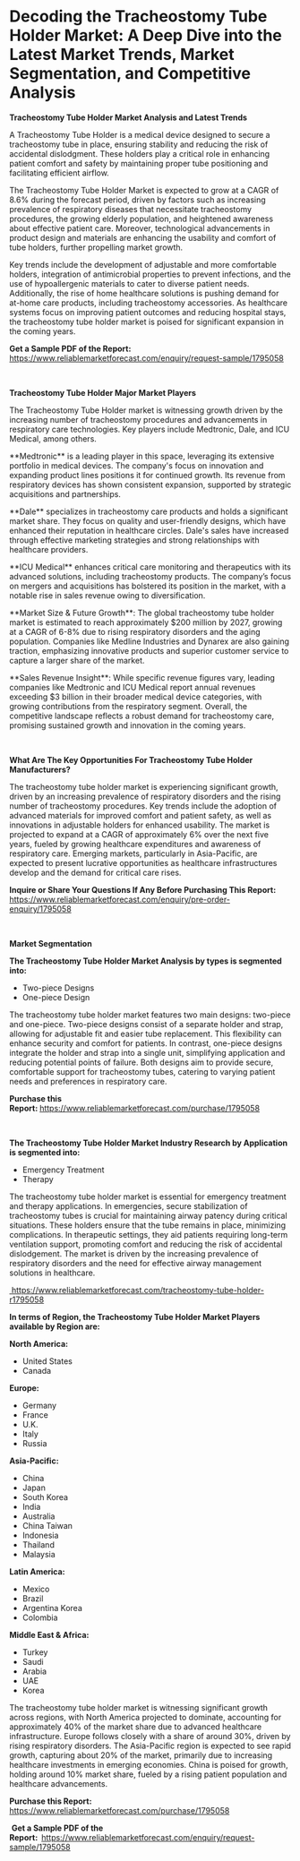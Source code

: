 <p><h1>Decoding the Tracheostomy Tube Holder Market: A Deep Dive into the Latest Market Trends, Market Segmentation, and Competitive Analysis</h1></p><p><strong>Tracheostomy Tube Holder Market Analysis and Latest Trends</strong></p>
<p><p>A Tracheostomy Tube Holder is a medical device designed to secure a tracheostomy tube in place, ensuring stability and reducing the risk of accidental dislodgment. These holders play a critical role in enhancing patient comfort and safety by maintaining proper tube positioning and facilitating efficient airflow.</p><p>The Tracheostomy Tube Holder Market is expected to grow at a CAGR of 8.6% during the forecast period, driven by factors such as increasing prevalence of respiratory diseases that necessitate tracheostomy procedures, the growing elderly population, and heightened awareness about effective patient care. Moreover, technological advancements in product design and materials are enhancing the usability and comfort of tube holders, further propelling market growth.</p><p>Key trends include the development of adjustable and more comfortable holders, integration of antimicrobial properties to prevent infections, and the use of hypoallergenic materials to cater to diverse patient needs. Additionally, the rise of home healthcare solutions is pushing demand for at-home care products, including tracheostomy accessories. As healthcare systems focus on improving patient outcomes and reducing hospital stays, the tracheostomy tube holder market is poised for significant expansion in the coming years.</p></p>
<p><strong>Get a Sample PDF of the Report:&nbsp;</strong> <a href="https://www.reliablemarketforecast.com/enquiry/request-sample/1795058?utm_campaign=3096&utm_medium=2&utm_source=Github&utm_content=ia&utm_term=13042025&utm_id=tracheostomy-tube-holder">https://www.reliablemarketforecast.com/enquiry/request-sample/1795058</a></p>
<p>&nbsp;</p>
<p><strong>Tracheostomy Tube Holder Major Market Players</strong></p>
<p><p>The Tracheostomy Tube Holder market is witnessing growth driven by the increasing number of tracheostomy procedures and advancements in respiratory care technologies. Key players include Medtronic, Dale, and ICU Medical, among others.</p><p>**Medtronic** is a leading player in this space, leveraging its extensive portfolio in medical devices. The company's focus on innovation and expanding product lines positions it for continued growth. Its revenue from respiratory devices has shown consistent expansion, supported by strategic acquisitions and partnerships.</p><p>**Dale** specializes in tracheostomy care products and holds a significant market share. They focus on quality and user-friendly designs, which have enhanced their reputation in healthcare circles. Dale's sales have increased through effective marketing strategies and strong relationships with healthcare providers.</p><p>**ICU Medical** enhances critical care monitoring and therapeutics with its advanced solutions, including tracheostomy products. The company’s focus on mergers and acquisitions has bolstered its position in the market, with a notable rise in sales revenue owing to diversification.</p><p>**Market Size & Future Growth**: The global tracheostomy tube holder market is estimated to reach approximately $200 million by 2027, growing at a CAGR of 6-8% due to rising respiratory disorders and the aging population. Companies like Medline Industries and Dynarex are also gaining traction, emphasizing innovative products and superior customer service to capture a larger share of the market.</p><p>**Sales Revenue Insight**: While specific revenue figures vary, leading companies like Medtronic and ICU Medical report annual revenues exceeding $3 billion in their broader medical device categories, with growing contributions from the respiratory segment. Overall, the competitive landscape reflects a robust demand for tracheostomy care, promising sustained growth and innovation in the coming years.</p></p>
<p>&nbsp;</p>
<p><strong>What Are The Key Opportunities For Tracheostomy Tube Holder Manufacturers?</strong></p>
<p><p>The tracheostomy tube holder market is experiencing significant growth, driven by an increasing prevalence of respiratory disorders and the rising number of tracheostomy procedures. Key trends include the adoption of advanced materials for improved comfort and patient safety, as well as innovations in adjustable holders for enhanced usability. The market is projected to expand at a CAGR of approximately 6% over the next five years, fueled by growing healthcare expenditures and awareness of respiratory care. Emerging markets, particularly in Asia-Pacific, are expected to present lucrative opportunities as healthcare infrastructures develop and the demand for critical care rises.</p></p>
<p><strong>Inquire or Share Your Questions If Any Before Purchasing This Report:</strong> <a href="https://www.reliablemarketforecast.com/enquiry/pre-order-enquiry/1795058?utm_campaign=3096&utm_medium=2&utm_source=Github&utm_content=ia&utm_term=13042025&utm_id=tracheostomy-tube-holder">https://www.reliablemarketforecast.com/enquiry/pre-order-enquiry/1795058</a></p>
<p>&nbsp;</p>
<p><strong>Market Segmentation</strong></p>
<p><strong>The Tracheostomy Tube Holder Market Analysis by types is segmented into:</strong></p>
<p><ul><li>Two-piece Designs</li><li>One-piece Design</li></ul></p>
<p><p>The tracheostomy tube holder market features two main designs: two-piece and one-piece. Two-piece designs consist of a separate holder and strap, allowing for adjustable fit and easier tube replacement. This flexibility can enhance security and comfort for patients. In contrast, one-piece designs integrate the holder and strap into a single unit, simplifying application and reducing potential points of failure. Both designs aim to provide secure, comfortable support for tracheostomy tubes, catering to varying patient needs and preferences in respiratory care.</p></p>
<p><strong>Purchase this Report:&nbsp;</strong><a href="https://www.reliablemarketforecast.com/purchase/1795058?utm_campaign=3096&utm_medium=2&utm_source=Github&utm_content=ia&utm_term=13042025&utm_id=tracheostomy-tube-holder">https://www.reliablemarketforecast.com/purchase/1795058</a></p>
<p>&nbsp;</p>
<p><strong>The Tracheostomy Tube Holder Market Industry Research by Application is segmented into:</strong></p>
<p><ul><li>Emergency Treatment</li><li>Therapy</li></ul></p>
<p><p>The tracheostomy tube holder market is essential for emergency treatment and therapy applications. In emergencies, secure stabilization of tracheostomy tubes is crucial for maintaining airway patency during critical situations. These holders ensure that the tube remains in place, minimizing complications. In therapeutic settings, they aid patients requiring long-term ventilation support, promoting comfort and reducing the risk of accidental dislodgement. The market is driven by the increasing prevalence of respiratory disorders and the need for effective airway management solutions in healthcare.</p></p>
<p><a href="https://www.reliablemarketforecast.com/tracheostomy-tube-holder-r1795058?utm_campaign=3096&utm_medium=2&utm_source=Github&utm_content=ia&utm_term=13042025&utm_id=tracheostomy-tube-holder">&nbsp;https://www.reliablemarketforecast.com/tracheostomy-tube-holder-r1795058</a></p>
<p><strong>In terms of Region, the Tracheostomy Tube Holder Market Players available by Region are:</strong></p>
<p>
    <p> <strong> North America: </strong>
        <ul>
            <li>United States</li>
            <li>Canada</li>
        </ul>
        </p> 
    <p> <strong> Europe: </strong>
        <ul>
            <li>Germany</li>
            <li>France</li>
            <li>U.K.</li>
            <li>Italy</li>
            <li>Russia</li>
        </ul>
        </p> 
    <p> <strong> Asia-Pacific: </strong>
        <ul>
            <li>China</li>
            <li>Japan</li>
            <li>South Korea</li>
            <li>India</li>
            <li>Australia</li>
            <li>China Taiwan</li>
            <li>Indonesia</li>
            <li>Thailand</li>
            <li>Malaysia</li>
        </ul>
        </p> 
    <p> <strong> Latin America: </strong>
        <ul>
            <li>Mexico</li>
            <li>Brazil</li>
            <li>Argentina Korea</li>
            <li>Colombia</li>
        </ul>
        </p> 
    <p> <strong> Middle East & Africa: </strong>
        <ul>
            <li>Turkey</li>
            <li>Saudi</li>
            <li>Arabia</li>
            <li>UAE</li>
            <li>Korea</li>
        </ul>
    </p>
    </p>
<p><p>The tracheostomy tube holder market is witnessing significant growth across regions, with North America projected to dominate, accounting for approximately 40% of the market share due to advanced healthcare infrastructure. Europe follows closely with a share of around 30%, driven by rising respiratory disorders. The Asia-Pacific region is expected to see rapid growth, capturing about 20% of the market, primarily due to increasing healthcare investments in emerging economies. China is poised for growth, holding around 10% market share, fueled by a rising patient population and healthcare advancements.</p></p>
<p><strong>Purchase this Report: </strong><a href="https://www.reliablemarketforecast.com/purchase/1795058?utm_campaign=3096&utm_medium=2&utm_source=Github&utm_content=ia&utm_term=13042025&utm_id=tracheostomy-tube-holder">https://www.reliablemarketforecast.com/purchase/1795058</a></p>
<p>&nbsp;<strong>Get a Sample PDF of the Report:&nbsp;&nbsp;</strong><a href="https://www.reliablemarketforecast.com/enquiry/request-sample/1795058?utm_campaign=3096&utm_medium=2&utm_source=Github&utm_content=ia&utm_term=13042025&utm_id=tracheostomy-tube-holder">https://www.reliablemarketforecast.com/enquiry/request-sample/1795058</a></p>
<p><strong></strong></p>
<p><p></p><p></p><p></p></p>
